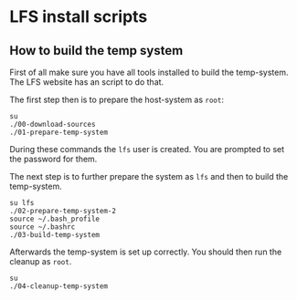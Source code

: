 # LFS install scripts

## How to build the temp system

First of all make sure you have all tools installed to build the temp-system.
The LFS website has an script to do that.

The first step then is to prepare the host-system as `root`:

    su
    ./00-download-sources
    ./01-prepare-temp-system
    
During these commands the `lfs` user is created.
You are prompted to set the password for them.

The next step is to further prepare the system as `lfs` and then to build the temp-system.

    su lfs
    ./02-prepare-temp-system-2
    source ~/.bash_profile
    source ~/.bashrc
    ./03-build-temp-system
    
Afterwards the temp-system is set up correctly.
You should then run the cleanup as `root`.

    su
    ./04-cleanup-temp-system

